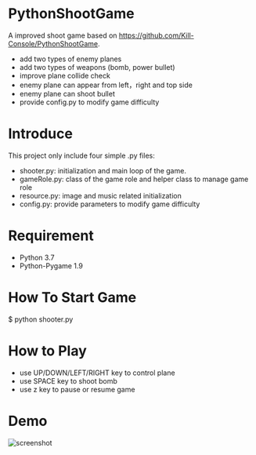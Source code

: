 # PythonShootGame
A improved shoot game based on https://github.com/Kill-Console/PythonShootGame.
* add two types of enemy planes
* add two types of weapons (bomb, power bullet)
* improve plane collide check
* enemy plane can appear from left，right and top side
* enemy plane can shoot bullet
* provide config.py to modify game difficulty

# Introduce
This project only include four simple .py files:

* shooter.py: initialization and main loop of the game.
* gameRole.py: class of the game role and helper class to manage game role
* resource.py: image and music related initialization
* config.py: provide parameters to modify game difficulty

# Requirement
* Python 3.7
* Python-Pygame 1.9

# How To Start Game
$ python shooter.py

# How to Play
* use UP/DOWN/LEFT/RIGHT key to control plane
* use SPACE key to shoot bomb
* use z key to pause or resume game

# Demo
![screenshot](https://raw.githubusercontent.com/marblexu/PythonSimpleShoot/master/demo/screenshot1.png)
